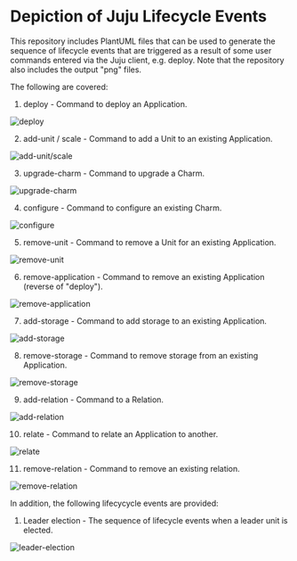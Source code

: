 # Depiction of Juju Lifecycle Events
This repository includes PlantUML files that can be used to generate the sequence of lifecycle events that are triggered as a result of some user commands entered via the Juju client, e.g. deploy. Note that the repository also includes the output "png" files. 


The following are covered:

1. deploy - Command to deploy an Application.

![deploy](deploy.png)

2. add-unit / scale - Command to add a Unit to an existing Application.

![add-unit/scale](add-unit-or-scale.png)

3. upgrade-charm - Command to upgrade a Charm.

![upgrade-charm](upgrade-charm.png)

4. configure - Command to configure an existing Charm.

![configure](configure.png)

5. remove-unit - Command to remove a Unit for an existing Application.

![remove-unit](configure.png)

6. remove-application - Command to remove an existing Application (reverse of "deploy").

![remove-application](remove-application.png)

7. add-storage - Command to add storage to an existing Application.

![add-storage](add-storage.png)

8. remove-storage - Command to remove storage from an existing Application.

![remove-storage](remove-storage.png)

9. add-relation - Command to a Relation.

![add-relation](add-relation.png)

10. relate - Command to relate an Application to another.

![relate](relate.png)

11. remove-relation - Command to remove an existing relation.

![remove-relation](remove-relation.png)


In addition, the following lifecycycle events are provided:

1. Leader election - The sequence of lifecycle events when a leader unit is elected.

![leader-election](leader-election.png)
